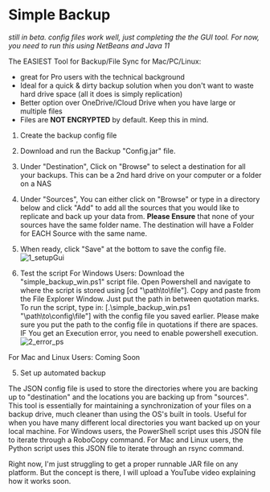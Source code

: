 # Simple Backup

_still in beta. config files work well, just completing the the GUI tool. For now, you need to run this using NetBeans and Java 11_

The EASIEST Tool for Backup/File Sync for Mac/PC/Linux:
* great for Pro users with the technical background
* Ideal for a quick & dirty backup solution when you don't want to waste hard drive space (all it does is simply replication)
* Better option over OneDrive/iCloud Drive when you have large or multiple files
* Files are __NOT ENCRYPTED__ by default. Keep this in mind.

1. Create the backup config file
  1. Download and run the Backup "Config.jar" file.
  2. Under "Destination", Click on "Browse" to select a destination for all your backups. This can be a 2nd hard drive on your computer or a folder on a NAS
  3. Under "Sources", You can either click on "Browse" or type in a directory below and click "Add" to add all the sources that you would like to replicate and back up your data from. __Please Ensure__ that none of your sources have the same folder name. The destination will have a Folder for EACH Source with the same name.
  5. When ready, click "Save" at the bottom to save the config file.
![1_setupGui](https://user-images.githubusercontent.com/8682684/115966424-7ca70800-a4fb-11eb-8175-8c5d8735036d.JPG)


3. Test the script
  For Windows Users:
  Download the "simple_backup_win.ps1" script file.
  Open Powershell and navigate to where the script is stored using [cd "\path\to\file"]. Copy and paste from the File Explorer Window. Just put the path in between quotation marks.
  To run the script, type in: [.\simple_backup_win.ps1 "\path\to\config\file"] with the config file you saved earlier. Please make sure you put the path to the config file in quotations if there are spaces.
  IF You get an Execution error, you need to enable powershell execution.
  ![2_error_ps](https://user-images.githubusercontent.com/8682684/115966800-33f04e80-a4fd-11eb-845c-4a3234c1f0d4.JPG)

  
  
  For Mac and Linux Users: Coming Soon
  
5. Set up automated backup

The JSON config file is used to store the directories where you are backing up to "destination" and the locations you are backing up from "sources". This tool is essentially for maintaining a synchronization of your files on a backup drive, much cleaner than using the OS's built in tools. Useful for when you have many different local directories you want backed up on your local machine.
For Windows users, the PowerShell script uses this JSON file to iterate through a RoboCopy command.
For Mac and Linux users, the Python script uses this JSON file to iterate through an rsync command.

Right now, I'm just struggling to get a proper runnable JAR file on any platform. But the concept is there, I will upload a YouTube video explaining how it works soon.
